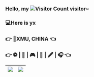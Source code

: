 ### Hello, my ![Visitor Count](https://profile-counter.glitch.me/Christmas/count.svg) visitor~

### 💻Here is yx
### 👉 🏫XMU, CHINA 👈

### 👉 ⚽ | 🏃 | 🎮 | 📸 | 🖋️ | 🎧 👈

| <a><img align="center" src="https://github-readme-stats.vercel.app/api?username=Linyxxxxx&show_icons=true&include_all_commits=true&theme=buefy&hide_border=true"/></a> | <a><img align="center" src="https://github-readme-stats.vercel.app/api/top-langs/?username=Linyxxxxx&layout=compact&theme=buefy&hide_border=true" /></a> |
| ------------- | ------------- |

